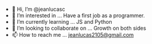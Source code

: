 - 👋 Hi, I’m @jeanlucasc
- 👀 I’m interested in ... Have a first job as a programmer.
- 🌱 I’m currently learning ... JS and Python
- 💞️ I’m looking to collaborate on ... Growth on both sides
- 📫 How to reach me ... jeanlucas2105@gmail.com

<!---
jeanlucasc/jeanlucasc is a ✨ special ✨ repository because its `README.md` (this file) appears on your GitHub profile.
You can click the Preview link to take a look at your changes.
--->


